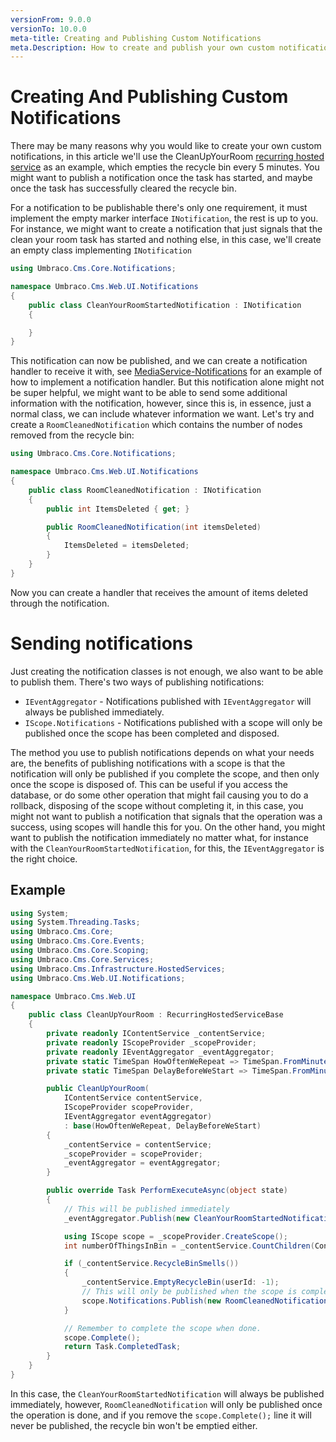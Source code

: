 ```yaml
---
versionFrom: 9.0.0
versionTo: 10.0.0
meta-title: Creating and Publishing Custom Notifications
meta.Description: How to create and publish your own custom notifications
---
```


# Creating And Publishing Custom Notifications

There may be many reasons why you would like to create your own custom notifications, in this article we'll use the CleanUpYourRoom [recurring hosted service](../../Scheduling/index.md) as an example, which empties the recycle bin every 5 minutes. You might want to publish a notification once the task has started, and maybe once the task has successfully cleared the recycle bin.

For a notification to be publishable there's only one requirement, it must implement the empty marker interface `INotification`, the rest is up to you. For instance, we might want to create a notification that just signals that the clean your room task has started and nothing else, in this case, we'll create an empty class implementing `INotification`

```C#
using Umbraco.Cms.Core.Notifications;

namespace Umbraco.Cms.Web.UI.Notifications
{
    public class CleanYourRoomStartedNotification : INotification
    {

    }
}
```

This notification can now be published, and we can create a notification handler to receive it with, see [MediaService-Notifications](../MediaService-Notifications/index.md) for an example of how to implement a notification handler. But this notification alone might not be super helpful, we might want to be able to send some additional information with the notification, however, since this is, in essence, just a normal class, we can include whatever information we want. Let's try and create a `RoomCleanedNotification` which contains the number of nodes removed from the recycle bin:

```C#
using Umbraco.Cms.Core.Notifications;

namespace Umbraco.Cms.Web.UI.Notifications
{
    public class RoomCleanedNotification : INotification
    {
        public int ItemsDeleted { get; }

        public RoomCleanedNotification(int itemsDeleted)
        {
            ItemsDeleted = itemsDeleted;
        }
    }
}
```

Now you can create a handler that receives the amount of items deleted through the notification.

# Sending notifications

Just creating the notification classes is not enough, we also want to be able to publish them. There's two ways of publishing notifications:

* `IEventAggregator` - Notifications published with `IEventAggregator` will always be published immediately.
* `IScope.Notifications` - Notifications published with a scope will only be published once the scope has been completed and disposed. 

The method you use to publish notifications depends on what your needs are, the benefits of publishing notifications with a scope is that the notification will only be published if you complete the scope, and then only once the scope is disposed of. This can be useful if you access the database, or do some other operation that might fail causing you to do a rollback, disposing of the scope without completing it, in this case, you might not want to publish a notification that signals that the operation was a success, using scopes will handle this for you. On the other hand, you might want to publish the notification immediately no matter what, for instance with the `CleanYourRoomStartedNotification`, for this, the `IEventAggregator` is the right choice.

## Example

```C#
using System;
using System.Threading.Tasks;
using Umbraco.Cms.Core;
using Umbraco.Cms.Core.Events;
using Umbraco.Cms.Core.Scoping;
using Umbraco.Cms.Core.Services;
using Umbraco.Cms.Infrastructure.HostedServices;
using Umbraco.Cms.Web.UI.Notifications;

namespace Umbraco.Cms.Web.UI
{
    public class CleanUpYourRoom : RecurringHostedServiceBase
    {
        private readonly IContentService _contentService;
        private readonly IScopeProvider _scopeProvider;
        private readonly IEventAggregator _eventAggregator;
        private static TimeSpan HowOftenWeRepeat => TimeSpan.FromMinutes(5);
        private static TimeSpan DelayBeforeWeStart => TimeSpan.FromMinutes(1);

        public CleanUpYourRoom(
            IContentService contentService,
            IScopeProvider scopeProvider,
            IEventAggregator eventAggregator)
            : base(HowOftenWeRepeat, DelayBeforeWeStart)
        {
            _contentService = contentService;
            _scopeProvider = scopeProvider;
            _eventAggregator = eventAggregator;
        }

        public override Task PerformExecuteAsync(object state)
        {
            // This will be published immediately
            _eventAggregator.Publish(new CleanYourRoomStartedNotification());

            using IScope scope = _scopeProvider.CreateScope();
            int numberOfThingsInBin = _contentService.CountChildren(Constants.System.RecycleBinContent);

            if (_contentService.RecycleBinSmells())
            {
                _contentService.EmptyRecycleBin(userId: -1);
                // This will only be published when the scope is completed and disposed.
                scope.Notifications.Publish(new RoomCleanedNotification(numberOfThingsInBin));
            }

            // Remember to complete the scope when done.
            scope.Complete();
            return Task.CompletedTask;
        }
    }
}
```

In this case, the `CleanYourRoomStartedNotification` will always be published immediately, however, `RoomCleanedNotification` will only be published once the operation is done, and if you remove the `scope.Complete();` line it will never be published, the recycle bin won't be emptied either. 

